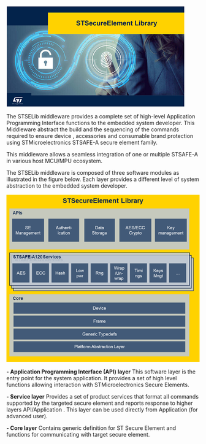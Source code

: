 

![STSELib](doc/resources/Pictures/STSELib.png)

The STSELib middleware provides a complete set of high-level Application Programming Interface functions to the embedded system developer. This Middleware abstract the build and the sequencing of the commands required to ensure device , accessories and consumable brand protection using STMicroelectronics STSAFE-A secure element family.

This middleware allows a seamless integration of one or multiple STSAFE-A in various host MCU/MPU ecosystem.

The STSELib middleware is composed of three software modules as illustrated in the figure below. Each layer provides a different level of system abstraction to the embedded system developer.

![STSELib](doc/resources/Pictures/STSELib_arch.png)

<b>- Application Programming Interface (API) layer</b>
This software layer is the entry point for the system application. It provides a set of high level functions  allowing interaction with STMicroelectronics Secure Elements.

<b>- Service layer</b>
Provides a set of product services that format all commands supported by the targeted secure element and reports response to higher layers API/Application . This layer can be used directly from Application (for advanced user).

<b>- Core layer</b>
Contains generic definition for ST Secure Element and functions for communicating with target secure element.
